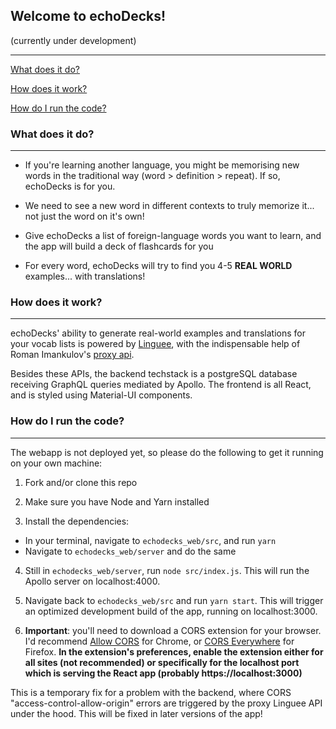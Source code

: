 ## Welcome to echoDecks!

(currently under development)

---

[What does it do?]()

[How does it work?]()

[How do I run the code?]()

### What does it do?

---

- If you're learning another language, you might be memorising new words in the traditional way (word > definition >
  repeat). If so, echoDecks is for you.

- We need to see a new word in different contexts to truly memorize
  it... not just the word on it's own!

- Give echoDecks a list of foreign-language words you want to learn, and
  the app will build a deck of flashcards for you

- For every word, echoDecks will try to find you 4-5 **REAL WORLD** examples...
  with translations!

### How does it work?

---

echoDecks' ability to generate real-world examples and translations for your vocab lists is powered by [Linguee](https://www.linguee.com/), with the indispensable help of Roman Imankulov's [proxy api](https://github.com/imankulov/linguee-api).

Besides these APIs, the backend techstack is a postgreSQL database receiving GraphQL queries mediated by Apollo. The frontend is all React, and is styled using Material-UI components.

### How do I run the code?

---

The webapp is not deployed yet, so please do the following to get it running on your own machine:

1. Fork and/or clone this repo

2. Make sure you have Node and Yarn installed

3. Install the dependencies:

- In your terminal, navigate to `echodecks_web/src`, and run `yarn`
- Navigate to `echodecks_web/server` and do the same

4. Still in `echodecks_web/server`, run `node src/index.js`. This will run the Apollo server on localhost:4000.

5. Navigate back to `echodecks_web/src` and run `yarn start`. This will trigger an optimized development build of the app, running on localhost:3000.

6. **Important**: you'll need to download a CORS extension for your browser. I'd recommend [Allow CORS](https://chrome.google.com/webstore/detail/allow-cors-access-control/lhobafahddgcelffkeicbaginigeejlf) for Chrome, or [CORS Everywhere](https://addons.mozilla.org/en-US/firefox/addon/cors-everywhere/) for Firefox. **In the extension's preferences, enable the extension either for all sites (not recommended) or specifically for the localhost port which is serving the React app (probably https://localhost:3000)**

This is a temporary fix for a problem with the backend, where CORS "access-control-allow-origin" errors are triggered by the proxy Linguee API under the hood. This will be fixed in later versions of the app!
